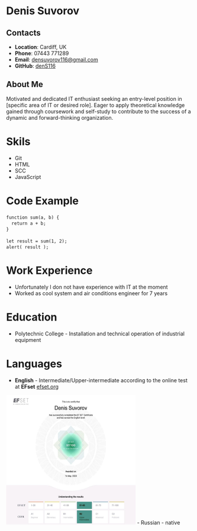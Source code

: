 # Denis Suvorov
## Contacts
- **Location**: Cardiff, UK
- **Phone**: 07443 771289
- **Email**: densuvorov116@gmail.com
- **GitHub**: [denS116](https://www.github.com/DenS116)
## About Me
Motivated and dedicated IT enthusiast seeking an entry-level position in [specific area of IT or desired role]. Eager to apply theoretical knowledge gained through coursework and self-study to contribute to the success of a dynamic and forward-thinking organization.
# Skils
- Git
- HTML
- SCC
- JavaScript
# Code Example
``` 
function sum(a, b) {
  return a + b;
}

let result = sum(1, 2);
alert( result ); 
```
# Work Experience
- Unfortunately I don not have experience with IT at the moment
- Worked as cool system and air conditions engineer for 7 years 
# Education
- Polytechnic College - Installation and technical operation of industrial equipment
# Languages
- **English** - Intermediate/Upper-intermediate according to the online test at **EFset** [efset.org](https://www.efset.org/)
<img src="https://github.com/DenS116/rsschool-cv/blob/gh-pages/images/photo_2023-05-18_18-51-08.jpg" width="350" height="350" />
- Russian - native
